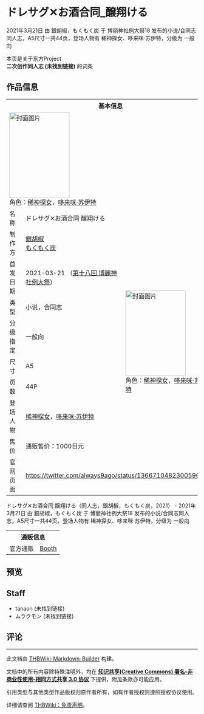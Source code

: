 # ドレサグ✕お酒合同_醸翔ける

<!-- source html: G:\repos\THBWiki-Markdown-Builder\THBWikiMarkdown\Temp\main\a\a7\ns0%3A%E3%83%89%E3%83%AC%E3%82%B5%E3%82%B0%E2%9C%95%E3%81%8A%E9%85%92%E5%90%88%E5%90%8C_%E9%86%B8%E7%BF%94%E3%81%91%E3%82%8B.html -->

2021年3月21日 由 銀胡椒，もくもく炭 于 博丽神社例大祭18 发布的小说/合同志同人志，A5尺寸一共44页，登场人物有 稀神探女、哆来咪·苏伊特，分级为 一般向

本页是关于东方Project  
 **二次创作同人志 (未找到链接)** 的词条
## 作品信息

<table><tbody><tr><th colspan="3">基本信息</th></tr><tr><td class="cover-artwork-mobile" colspan="2"><a href="./文件-ドレサグ✕お酒合同_醸翔ける封面.jpg.md" class="image" title="封面图片"><img alt="封面图片" src="https://upload.thwiki.cc/thumb/d/d6/%E3%83%89%E3%83%AC%E3%82%B5%E3%82%B0%E2%9C%95%E3%81%8A%E9%85%92%E5%90%88%E5%90%8C_%E9%86%B8%E7%BF%94%E3%81%91%E3%82%8B%E5%B0%81%E9%9D%A2.jpg/158px-%E3%83%89%E3%83%AC%E3%82%B5%E3%82%B0%E2%9C%95%E3%81%8A%E9%85%92%E5%90%88%E5%90%8C_%E9%86%B8%E7%BF%94%E3%81%91%E3%82%8B%E5%B0%81%E9%9D%A2.jpg" decoding="async" loading="lazy" width="158" height="224" srcset="https://upload.thwiki.cc/thumb/d/d6/%E3%83%89%E3%83%AC%E3%82%B5%E3%82%B0%E2%9C%95%E3%81%8A%E9%85%92%E5%90%88%E5%90%8C_%E9%86%B8%E7%BF%94%E3%81%91%E3%82%8B%E5%B0%81%E9%9D%A2.jpg/237px-%E3%83%89%E3%83%AC%E3%82%B5%E3%82%B0%E2%9C%95%E3%81%8A%E9%85%92%E5%90%88%E5%90%8C_%E9%86%B8%E7%BF%94%E3%81%91%E3%82%8B%E5%B0%81%E9%9D%A2.jpg 1.5x, https://upload.thwiki.cc/thumb/d/d6/%E3%83%89%E3%83%AC%E3%82%B5%E3%82%B0%E2%9C%95%E3%81%8A%E9%85%92%E5%90%88%E5%90%8C_%E9%86%B8%E7%BF%94%E3%81%91%E3%82%8B%E5%B0%81%E9%9D%A2.jpg/317px-%E3%83%89%E3%83%AC%E3%82%B5%E3%82%B0%E2%9C%95%E3%81%8A%E9%85%92%E5%90%88%E5%90%8C_%E9%86%B8%E7%BF%94%E3%81%91%E3%82%8B%E5%B0%81%E9%9D%A2.jpg 2x" data-file-width="1448" data-file-height="2048"></a><div class="cover-char">角色：<a href="./稀神探女.md" title="稀神探女">稀神探女</a>，<a href="./哆来咪·苏伊特.md" title="哆来咪·苏伊特">哆来咪·苏伊特</a></div></td>
</tr><tr><td class="label">名称</td><td colspan="2"> ドレサグ✕お酒合同 醸翔ける </td></tr><tr><td class="label">制作方</td><td><a href="./銀胡椒.md" title="銀胡椒">銀胡椒</a><br><a href="./もくもく炭.md" title="もくもく炭">もくもく炭</a></td><td class="cover-artwork" rowspan="8" style="min-width:224px;"><a href="./文件-ドレサグ✕お酒合同_醸翔ける封面.jpg.md" class="image" title="封面图片"><img alt="封面图片" src="https://upload.thwiki.cc/thumb/d/d6/%E3%83%89%E3%83%AC%E3%82%B5%E3%82%B0%E2%9C%95%E3%81%8A%E9%85%92%E5%90%88%E5%90%8C_%E9%86%B8%E7%BF%94%E3%81%91%E3%82%8B%E5%B0%81%E9%9D%A2.jpg/158px-%E3%83%89%E3%83%AC%E3%82%B5%E3%82%B0%E2%9C%95%E3%81%8A%E9%85%92%E5%90%88%E5%90%8C_%E9%86%B8%E7%BF%94%E3%81%91%E3%82%8B%E5%B0%81%E9%9D%A2.jpg" decoding="async" loading="lazy" width="158" height="224" srcset="https://upload.thwiki.cc/thumb/d/d6/%E3%83%89%E3%83%AC%E3%82%B5%E3%82%B0%E2%9C%95%E3%81%8A%E9%85%92%E5%90%88%E5%90%8C_%E9%86%B8%E7%BF%94%E3%81%91%E3%82%8B%E5%B0%81%E9%9D%A2.jpg/237px-%E3%83%89%E3%83%AC%E3%82%B5%E3%82%B0%E2%9C%95%E3%81%8A%E9%85%92%E5%90%88%E5%90%8C_%E9%86%B8%E7%BF%94%E3%81%91%E3%82%8B%E5%B0%81%E9%9D%A2.jpg 1.5x, https://upload.thwiki.cc/thumb/d/d6/%E3%83%89%E3%83%AC%E3%82%B5%E3%82%B0%E2%9C%95%E3%81%8A%E9%85%92%E5%90%88%E5%90%8C_%E9%86%B8%E7%BF%94%E3%81%91%E3%82%8B%E5%B0%81%E9%9D%A2.jpg/317px-%E3%83%89%E3%83%AC%E3%82%B5%E3%82%B0%E2%9C%95%E3%81%8A%E9%85%92%E5%90%88%E5%90%8C_%E9%86%B8%E7%BF%94%E3%81%91%E3%82%8B%E5%B0%81%E9%9D%A2.jpg 2x" data-file-width="1448" data-file-height="2048"></a><div class="cover-char">角色：<a href="./稀神探女.md" title="稀神探女">稀神探女</a>，<a href="./哆来咪·苏伊特.md" title="哆来咪·苏伊特">哆来咪·苏伊特</a></div></td>
</tr><tr><td class="label">首发日期</td><td>2021-03-21&#160;（<a href="/展会作品列表?e=%E5%8D%9A%E4%B8%BD%E7%A5%9E%E7%A4%BE%E4%BE%8B%E5%A4%A7%E7%A5%AD%2318">第十八回 博麗神社例大祭</a>）</td></tr><tr><td class="label">类型</td><td>小说，合同志</td></tr><tr><td class="label">分级指定</td><td>一般向</td></tr><tr><td class="label">尺寸</td><td>A5</td></tr><tr><td class="label">页数</td><td>44P</td></tr><tr><td class="label">登场人物</td><td><a href="./稀神探女.md" title="稀神探女">稀神探女</a>，<a href="./哆来咪·苏伊特.md" title="哆来咪·苏伊特">哆来咪·苏伊特</a></td></tr><tr><td class="label">售价</td><td>通贩售价：1000日元</td></tr>
<tr><td class="label">官网页面</td><td colspan="2"><a rel="nofollow" class="external free" href="https://twitter.com/always9ago/status/1366710482300596225">https://twitter.com/always9ago/status/1366710482300596225</a></td></tr></tbody></table>

ドレサグ✕お酒合同 醸翔ける（同人志，銀胡椒，もくもく炭，2021） - 2021年3月21日 由 銀胡椒，もくもく炭 于 博丽神社例大祭18 发布的小说/合同志同人志，A5尺寸一共44页，登场人物有 稀神探女、哆来咪·苏伊特，分级为 一般向

<table><tbody><tr><th colspan="3">通贩信息</th></tr><tr><td class="label">官方通贩</td><td colspan="2"><a rel="nofollow" class="external text" href="https://moku2tan.booth.pm/items/2841818">Booth</a></td></tr></tbody></table>


## 预览
## Staff
- tanaon (未找到链接)
- ムラクモン (未找到链接)

## 评论




---

此文档由 [THBWiki-Markdown-Builder](https://github.com/Delsin-Yu/THBWiki-Markdown-Builder) 构建。

文档中的所有内容除特殊注明外，均在 [**知识共享(Creative Commons) 署名-非商业性使用-相同方式共享 3.0 协议**](https://creativecommons.org/licenses/by-sa/3.0/deed.zh-hans) 下提供，附加条款亦可能应用。

引用类型与其他类型作品版权归原作者所有，如有作者授权则遵照授权协议使用。

详细请查阅 [THBWiki：免责声明](https://thbwiki.cc/THBWiki:%E5%85%8D%E8%B4%A3%E5%A3%B0%E6%98%8E)。

